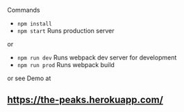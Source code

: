 Commands

- `npm install`
- `npm start` Runs production server


or
- `npm run dev` Runs webpack dev server for development
- `npm run prod` Runs webpack build


or see Demo at
## https://the-peaks.herokuapp.com/

